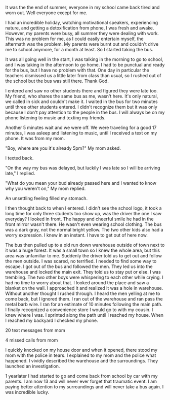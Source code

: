 It was the the end of summer, everyone in my school came back tired and worn out. Well everyone except for me. 

I had an incredible holiday, watching motivational speakers, experiencing nature, and getting a detoxification from phone, I was fresh and awake. However, my parents were busy, all summer they were dealing with work. This was no problem for me, as I could easily entertain myself, the aftermath was the problem. My parents were burnt out and couldn't drive me to school anymore, for a month at least. So I started taking the bus.

It was all going well in the start, I was talking in the morning to go to school, and I was taking in the afternoon to go home. I had to be punctual and ready for the bus, but I have no problem with that. One day in particular the teachers dismissed us a little later from class than usual, so I rushed out of the school but the bus was still there. Thank God.

I entered and saw no other students there and figured they were late too. My friend, who shares the same bus as me, wasn't here. It's only natural, we called in sick and couldn't make it. I waited in the bus for  two minutes until three other students entered. I didn't recognize them but it was only because I don't pay attention to the people in the bus. I will always be on my phone listening to music and texting my friends. 

Another 5 minutes wait and we were off. We were traveling for a good 17 minutes, I was asleep and listening to music, until I received a text on my phone. It was from my mom.

"Boy, where are you it's already 5pm?" My mom asked.

I texted back.

"On the way my bus was delayed, but luckily I was late so I will be arriving late," I replied.

"What do you mean your bud already passed here and I wanted to know why you weren't on," My mom replied.

An unsettling feeling filled my stomach.

I then thought back to when I entered. I didn't see the school logo, it took a long time for only three students too show up, was the driver the one I saw everyday? I looked in front. The happy and cheerful  smile he had in the front mirror wasn't there. He wasn't even wearing school clothing. The bus was a dark gray, not the normal bright yellow. The two other kids also had a worry expression. I knew in an instant. I have to get out of here now.

The bus then pulled up to a old run down  warehouse outside of town next to it was a huge forest. It was a small town so I knew the whole area, but this area was unfamiliar to me. Suddenly the driver told us to get out and follow the men outside. I was scared, no terrified. I needed to find some way to escape. I got out of the bus and followed the men. They led us into the warehouse and locked the main exit. They told us to stay put or else. I was trembling. The two other boys were whispering to each other while crying. I had no time to worry about that. I looked around the place and saw a blanket on the wall. I approached it and realized it was a hole in warehouse. Without another thought I rushed through. I heard the men yelling at me to come back, but I ignored them. I ran out of the warehouse and ran pass the metal barb wire. I ran for an estimate of 10 minutes following the main path. I finally recognized a convenience store I would go to with my cousin. I knew where I was. I sprinted along the path until I reached my house. When I reached my backyard I checked my phone. 

20 text messages from mom

4 missed calls from mom

I quickly knocked on my house door and when it opened, there stood my mom with the police in tears. I explained to my mom and the police what happened. I vividly described the warehouse and the surroundings. They launched an investigation. 

1 yearlater I had started to go and come back from school by car with my parents. I am now 13 and will never ever forget that traumatic event. I am paying better attention to my surroundings and will never take a bus again. I was incredible lucky.